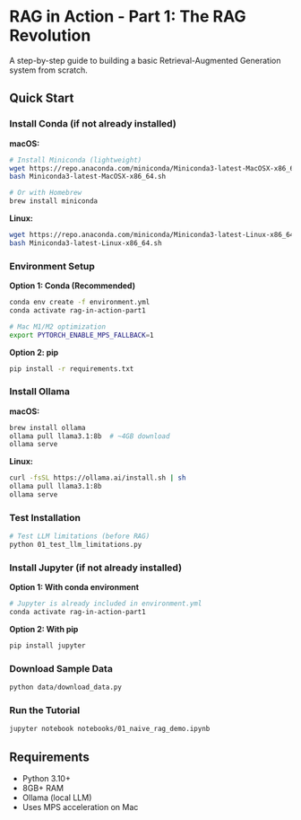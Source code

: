 # RAG in Action - Part 1: The RAG Revolution

A step-by-step guide to building a basic Retrieval-Augmented Generation system from scratch.

## Quick Start

### Install Conda (if not already installed)

**macOS:**
```bash
# Install Miniconda (lightweight)
wget https://repo.anaconda.com/miniconda/Miniconda3-latest-MacOSX-x86_64.sh
bash Miniconda3-latest-MacOSX-x86_64.sh

# Or with Homebrew
brew install miniconda
```

**Linux:**
```bash
wget https://repo.anaconda.com/miniconda/Miniconda3-latest-Linux-x86_64.sh
bash Miniconda3-latest-Linux-x86_64.sh
```

### Environment Setup

**Option 1: Conda (Recommended)**
```bash
conda env create -f environment.yml
conda activate rag-in-action-part1

# Mac M1/M2 optimization
export PYTORCH_ENABLE_MPS_FALLBACK=1
```

**Option 2: pip**
```bash
pip install -r requirements.txt
```

### Install Ollama

**macOS:**
```bash
brew install ollama
ollama pull llama3.1:8b  # ~4GB download
ollama serve
```

**Linux:**
```bash
curl -fsSL https://ollama.ai/install.sh | sh
ollama pull llama3.1:8b
ollama serve
```

### Test Installation

```bash
# Test LLM limitations (before RAG)
python 01_test_llm_limitations.py
```

### Install Jupyter (if not already installed)

**Option 1: With conda environment**
```bash
# Jupyter is already included in environment.yml
conda activate rag-in-action-part1
```

**Option 2: With pip**
```bash
pip install jupyter
```

### Download Sample Data

```bash
python data/download_data.py
```

### Run the Tutorial

```bash
jupyter notebook notebooks/01_naive_rag_demo.ipynb
```

## Requirements

- Python 3.10+
- 8GB+ RAM
- Ollama (local LLM)
- Uses MPS acceleration on Mac